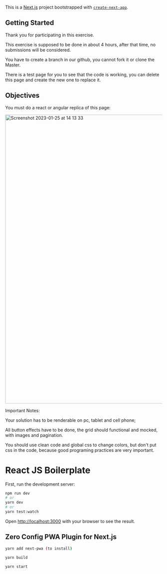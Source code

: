 This is a [Next.js](https://nextjs.org/) project bootstrapped with [`create-next-app`](https://github.com/vercel/next.js/tree/canary/packages/create-next-app).


## Getting Started 

Thank you for participating in this exercise. 

This exercise is supposed to be done in about 4 hours, after that time, no submissions will be considered. 

You have to create a branch in our github, you cannot fork it or clone the Master.

There is a test page for you to see that the code is working, you can delete this page and create the new one to replace it.


## Objectives

You must do a react or angular replica of this page:


<img width="926" alt="Screenshot 2023-01-25 at 14 13 33" src="https://user-images.githubusercontent.com/123669855/214930324-cce9c9a5-dc38-4978-932c-f9b9c731ea7a.png">

Important Notes: 

Your solution has to be renderable on pc, tablet and cell phone;

All button effects have to be done, the grid should functional and mocked, with images and pagination.

You should use clean code and global css to change colors, but don't put css in the code, because good programing practices are very important. 





# React JS Boilerplate

First, run the development server:

```bash
npm run dev
# or
yarn dev
# or
yarn test:watch
```

Open [http://localhost:3000](http://localhost:3000) with your browser to see the result.

## Zero Config PWA Plugin for Next.js

```bash
yarn add next-pwa (to install)

yarn build

yarn start
